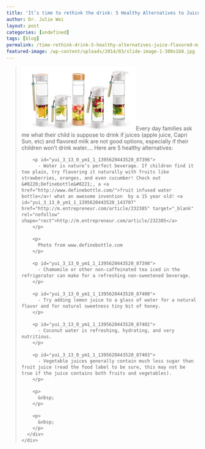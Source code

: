 ```yaml
---
title: 'It’s time to rethink the drink: 5 Healthy Alternatives to Juice &#038; Flavored Milk'
author: Dr. Julie Wei
layout: post
categories: [undefined]
tags: [blog]
permalink: /time-rethink-drink-5-healthy-alternatives-juice-flavored-milk/
featured-image: /wp-content/uploads/2014/03/slide-image-1-300x168.jpg
---
```

<blockquote id="yui_3_13_0_ym1_1_1395620443520_87386">
  <div id="yui_3_13_0_ym1_1_1395620443520_87385">
    <div dir="ltr" id="yui_3_13_0_ym1_1_1395620443520_87384">
      <div id="yui_3_13_0_ym1_1_1395620443520_87393">
        <p id="yui_3_13_0_ym1_1_1395620443520_87394">
          <img class="alignleft size-medium wp-image-982" alt="slide-image-1" src="/wp-content/uploads/2014/03/slide-image-1-300x168.jpg" width="300" height="168" />Every day families ask me what their child is suppose to drink if juices (apple juice, Capri Sun, etc) and flavored milk are not good options, especially if their children won&#8217;t drink water&#8230;. Here are 5 healthy alternatives:
        </p>
        
        <p id="yui_3_13_0_ym1_1_1395620443520_87396">
          - Water is nature’s perfect beverage. If children find it too plain, try flavoring it naturally with fruits like strawberries, oranges, and even cucumber! Check out &#8220;Definebottle&#8221;, a <a href="http://www.definebottle.com/">fruit infused water bottle</a>! what an awesome invention  by a 15 year old! <a id="yui_3_13_0_ym1_1_1395620443520_143707" href="http://m.entrepreneur.com/article/232385" target="_blank" rel="nofollow" shape="rect">http://m.entrepreneur.com/article/232385</a>
        </p>
        
        <p>
          Photo from www.definebottle.com
        </p>
        
        <p id="yui_3_13_0_ym1_1_1395620443520_87398">
          - Chamomile or other non-caffeinated tea iced in the refrigerator can make for a refreshing non-sweetened beverage.
        </p>
        
        <p id="yui_3_13_0_ym1_1_1395620443520_87400">
          - Try adding lemon juice to a glass of water for a natural flavor and for natural sweetness tiny bit of honey.
        </p>
        
        <p id="yui_3_13_0_ym1_1_1395620443520_87402">
          - Coconut water is refreshing, hydrating, and very nutritious.
        </p>
        
        <p id="yui_3_13_0_ym1_1_1395620443520_87403">
          - Vegetable juices generally contain much less sugar than fruit juice (read the food label to be sure, this may not be true if the juice contains both fruits and vegetables).
        </p>
        
        <p>
          &nbsp;
        </p>
        
        <p>
          &nbsp;
        </p>
      </div>
    </div>
  </div>
</blockquote>

&nbsp;

<div>
  <div dir="ltr">
    <div>
      <p>
        &nbsp;
      </p>
    </div>
  </div>
</div>

&nbsp;



 [1]: /book/